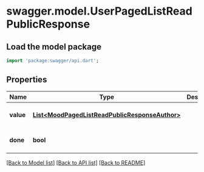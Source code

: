 # swagger.model.UserPagedListReadPublicResponse

## Load the model package
```dart
import 'package:swagger/api.dart';
```

## Properties
Name | Type | Description | Notes
------------ | ------------- | ------------- | -------------
**value** | [**List&lt;MoodPagedListReadPublicResponseAuthor&gt;**](MoodPagedListReadPublicResponseAuthor.md) |  | [optional] [default to []]
**done** | **bool** |  | [optional] [default to null]

[[Back to Model list]](../README.md#documentation-for-models) [[Back to API list]](../README.md#documentation-for-api-endpoints) [[Back to README]](../README.md)


